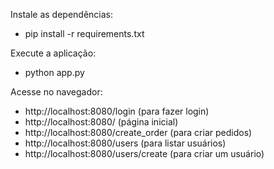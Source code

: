 Instale as dependências:
* pip install -r requirements.txt

Execute a aplicação:
* python app.py

Acesse no navegador:
* http://localhost:8080/login (para fazer login)
* http://localhost:8080/ (página inicial)
* http://localhost:8080/create_order (para criar pedidos)
* http://localhost:8080/users (para listar usuários)
* http://localhost:8080/users/create (para criar um usuário)


